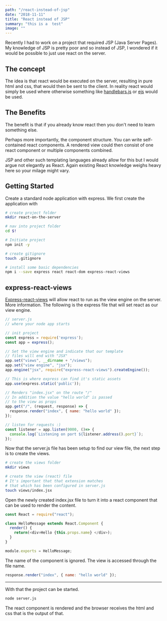 ```yaml
---
path: "/react-instead-of-jsp"
date: "2018-11-11"
title: "React instead of JSP"
summary: "this is a  test"
image: ""
---
```


Recently I had to work on a project that required JSP (Java Server Pages). My knowledge of JSP is pretty poor and so instead of JSP, I wondered if it would be possible to just use react on the server.

## The concept

The idea is that react would be executed on the server, resulting in pure html and css, that would then be sent to the client.
In reality react would simply be used where otherwise something like [handlebars.js](https://handlebarsjs.com/) or [ejs](https://github.com/tj/ejs) would be used.

## The Benefits

The benefit is that if you already know react then you don't need to learn something else.

Perhaps more importantly, the component structure. You can write self-contained react components. A rendered view could then consist of one react component or multiple components combined.

JSP and other such templating languages already allow for this but I would argue not elegantly as React. Again existing React knowledge weighs heavy here so your milage might vary.

## Getting Started

Create a standard node application with express. We first create the application with

```bash
# create project folder
mkdir react-on-the-server

# nav into project folder
cd $!

# Initiate project
npm init -y

# create gitignore
touch .gitignore

# install some basic dependencies
npm i --save express react react-dom express-react-views

```

## express-react-views

[Express-react-views](https://github.com/reactjs/express-react-views) will allow react to run as the view engine on the server. More information. The following is the express file that will set react as our view engine.

```JavaScript
// server.js
// where your node app starts

// init project
const express = require('express');
const app = express();

// Set the view engine and indicate that our template
// files will end with "JSX"
app.set("views", __dirname + "/views");
app.set("view engine", "jsx");
app.engine("jsx", require("express-react-views").createEngine());

// This is where express can find it's static assets
app.use(express.static('public'));

// Renders "index.jsx" on the route "/"
// In addition the value "hello world" is passed
// to the view as props
app.get("/", (request, response) => {
  response.render("index", { name: "hello world" });
});

// listen for requests :)
const listener = app.listen(9000, ()=> {
  console.log(`Listening on port ${listener.address().port}`);
});

```

Now that the server.js file has been setup to find our view file, the next step is to create the views.

```bash
# create the views folder
mkdir views

# create the view (react) file
# It's important that that extension matches
# that which has been configured in server.js
touch views/index.jsx
```

Open the newly created index.jsx file to turn it into a react component that can be used to render the content.

```JavaScript
const React = require("react");

class HelloMessage extends React.Component {
  render() {
    return(<div>Hello {this.props.name} </div>);
  }
}

module.exports = HelloMessage;
```

The name of the component is ignored. The view is accessed through the file name.

```JavaScript
response.render("index", { name: "hello world" });
```

---

With that the project can be started.

```bash
node server.js
```

The react component is rendered and the browser receives the html and css that is the output of that.
